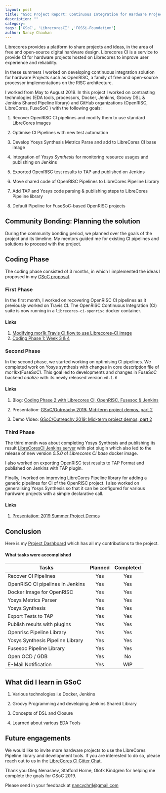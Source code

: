 ```yaml
---
layout: post
title: "GSoC Project Report: Continuous Integration for Hardware Projects on LibreCores CI"
description: ""
category:
tags: ['GSoC', 'LibrecoresCI' ,'FOSSi-Foundation']
author: Nancy Chauhan
---
```


Librecores provides a platform to share projects and ideas, in the area of free and open-source digital hardware design. Librecores CI is a service to provide CI for hardware projects hosted on Librecores to improve user experience and reliability.

In these summers I worked on developing continuous integration solution for hardware Projects such as OpenRISC, a family of free and open-source processor implementations on the RISC architecture.

I worked from May to August 2019. In this project I worked on contrasting technologies (EDA tools, processors, Docker, Jenkins, Groovy DSL & Jenkins Shared Pipeline library) and GitHub organizations (OpenRISC, LibreCores, FuseSoC ) with the following goals:

1) Recover OpenRISC CI pipelines and modify them to use standard LibreCores images

2) Optimise CI Pipelines with new test automation

3) Develop Yosys Synthesis Metrics Parse and add to LibreCores CI base image

4) Integration of _Yosys Synthesis_ for monitoring resource usages and publishing on Jenkins

5) Exported OpenRISC test results to TAP and published on Jenkins

6) Move shared code of OpenRISC Pipelines to LibreCores Pipeline Library

7) Add TAP and Yosys code parsing & publishing steps to LibreCores Pipeline library

8) Default Pipeline for FuseSoC-based OpenRISC projects

## Community Bonding: Planning the solution

During the community bonding period, we planned over the goals of the project and its timeline. My mentors guided me for existing CI pipelines and solutions
to proceed with the project.

## Coding Phase

The coding phase consisted of 3 months, in which I implemented the ideas I proposed in my [GSoC proposal][proposal].

### First Phase

In the first month, I worked on recovering OpenRISC CI pipelines as it previously worked on Travis CI. The OpenRISC Continuous Integration (CI) suite is now running in a `librecores-ci-openrisc` docker container.

#### Links

1. [Modifying mor1k Travis CI flow to use Librecores-CI image][week2report]
2. [Coding Phase 1: Week 3 & 4][week4report]


### Second Phase

In the second phase, we started working on optimising CI pipelines. We completed work on Yosys synthesis with changes in core description file of mor1kx(FuseSoC). This goal led to developments and changes in FuseSoC backend _edalize_ with its newly released version ``v0.1.6 ``

#### Links

1) Blog: [Coding Phase 2 with Librecores CI, OpenRISC, Fusesoc & Jenkins][phase2report]

2) Presentation: [GSoC/Outreachy 2019: Mid-term project demos, part 2][midtermpresentation]

3) Demo Video: [GSoC/Outreachy 2019: Mid-term project demos, part 2][midtermdemo]

### Third Phase

The third month was about completing Yosys Synthesis and publishing its result [LibreCoresCI Jenkins server][lcciopenrisc] with plot plugin which also led to the release of new version _0.5.0_ of _Librecores CI base_ docker image.

I also worked on exporting OpenRISC test results to TAP Format and published on Jenkins with TAP plugin.

Finally, I worked on improving LibreCores Pipeline library for adding a generic pipelines for CI of the OpenRISC project. I also worked on generalising Yosys Synthesis so that it can be configured for various hardware projects with a simple declarative call.

#### Links

1) [Presentation: 2019 Summer Project Demos][presentation]

## Conclusion

Here is my [Project Dashboard][dashboard] which has all my contributions to the project.

#### What tasks were accomplished


| Tasks                            | Planned | Completed |
| ---------------------------------|:-------:| :--------:|
| Recover CI Pipelines             |   Yes   |    Yes    |
| OpenRISC CI pipelines In Jenkins |   Yes   |    Yes    |
| Docker Image for OpenRISC        |   Yes   |    Yes    |
| Yosys Metrics Parser             |   Yes   |    Yes    |
| Yosys Synthesis                  |   Yes   |    Yes    |
| Export Tests to TAP              |   Yes   |    Yes    |
| Publish results with plugins     |   Yes   |    Yes    |
| Openrisc Pipeline Library        |   Yes   |    Yes    |
| Yosys Synthesis Pipeline Library |   Yes   |    Yes    |
| Fusesoc Pipeline Library         |   Yes   |    Yes    |
| Open OCD / GDB                   |   Yes   |    No     |
| E-Mail Notification              |   Yes   |    WIP    |

## What did I learn in GSoC

1) Various technologies i.e Docker, Jenkins

1) Groovy Programming and developing Jenkins Shared Library

2) Concepts of DSL and Closure

3) Learned about various EDA Tools

## Future engagements

We would like to invite more hardware projects to use the LibreCores Pipeline library and development tools.
If you are interested to do so, please reach out to us in the [LibreCores CI Gitter Chat](https://gitter.im/librecores/librecores-ci).

Thank you Oleg Nenashev, Stafford Horne, Olofk Kindgren for helping me complete the goals for GSoC 2019.

Please send in your feedback at nancychn1@gmail.com

[proposal]:
https://docs.google.com/document/d/1d0mIrLpU80IqB5oe4CvUz5H3bMR84tg0P99doWrovek/edit?usp=sharing
[phase2report]: http://nancychauhan.in/stories/2019/07/30/coding-phase2/
[week4report]: http://nancychauhan.in/stories/2019/06/28/gsoc-week3_4/
[week2report]: http://nancychauhan.in/stories/2019/06/08/gsoc-week1_2/
[lcciopenrisc]: https://ci.librecores.org/job/Projects/job/OpenRISC/
[dashboard]: https://github.com/orgs/librecores/projects/1
[presentation]: https://docs.google.com/presentation/d/10GbtgTQwdoZqCfPv5hhXnVffNXPT8BeGNx0H5PJAJuw/edit?usp=sharing
[midtermpresentation]: https://docs.google.com/presentation/d/1MyXM3xn0ZwbXyJpsaAi3q_CkBsdfXjbGQKcMuOk83i4/edit?usp=sharing
[midtermdemo]: https://www.youtube.com/watch?v=HlENuZZq7zc
